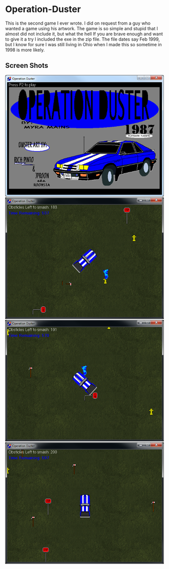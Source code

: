 # Operation-Duster
This is the second game I ever wrote. I did on request from a guy who wanted a game using his artwork.
The game is so simple and stupid that I almost did not include it, but what the hell
If you are brave enough and want to give it a try I included the exe in the zip file. 
The file dates say Feb 1999, but I know for sure I was still living in Ohio when I made this so sometime in 1998 is more likely.

## Screen Shots

![alt tag](ss00.png)
![alt tag](ss01.png)
![alt tag](ss02.png)
![alt tag](ss03.png)